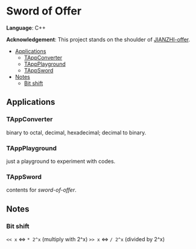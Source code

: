 # Sword of Offer

**Language**: C++

**Acknowledgement**: This project stands on the shoulder of [JIANZHI-offer](https://github.com/LuyangCAT/JIANZHI-offer).

- [Applications](#applications)
    - [TAppConverter](#tappconverter)
    - [TAppPlayground](#tappplayground)
    - [TAppSword](#tappsword)
- [Notes](#notes)    
    - [Bit shift](#bit-shift)
<!-- END doctoc generated TOC please keep comment here to allow auto update -->

## Applications

### TAppConverter 
binary to octal, decimal, hexadecimal; decimal to binary.

### TAppPlayground
just a playground to experiment with codes.

### TAppSword
contents for *sword-of-offer*.

## Notes

### Bit shift
``<< x`` <=> ``* 2^x`` (multiply with 2^x)
``>> x`` <=> ``/ 2^x`` (divided by 2^x)